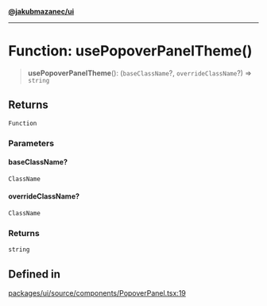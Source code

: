 [**@jakubmazanec/ui**](../README.md)

---

# Function: usePopoverPanelTheme()

> **usePopoverPanelTheme**(): (`baseClassName`?, `overrideClassName`?) => `string`

## Returns

`Function`

### Parameters

#### baseClassName?

`ClassName`

#### overrideClassName?

`ClassName`

### Returns

`string`

## Defined in

[packages/ui/source/components/PopoverPanel.tsx:19](https://github.com/jakubmazanec/tools/blob/92d3fc1374d1ad6d45198d05d061e0f856a89434/packages/ui/source/components/PopoverPanel.tsx#L19)
